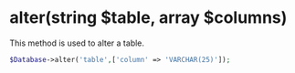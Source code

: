 # alter(string $table, array $columns)
This method is used to alter a table.

```php
$Database->alter('table',['column' => 'VARCHAR(25)']);
```
